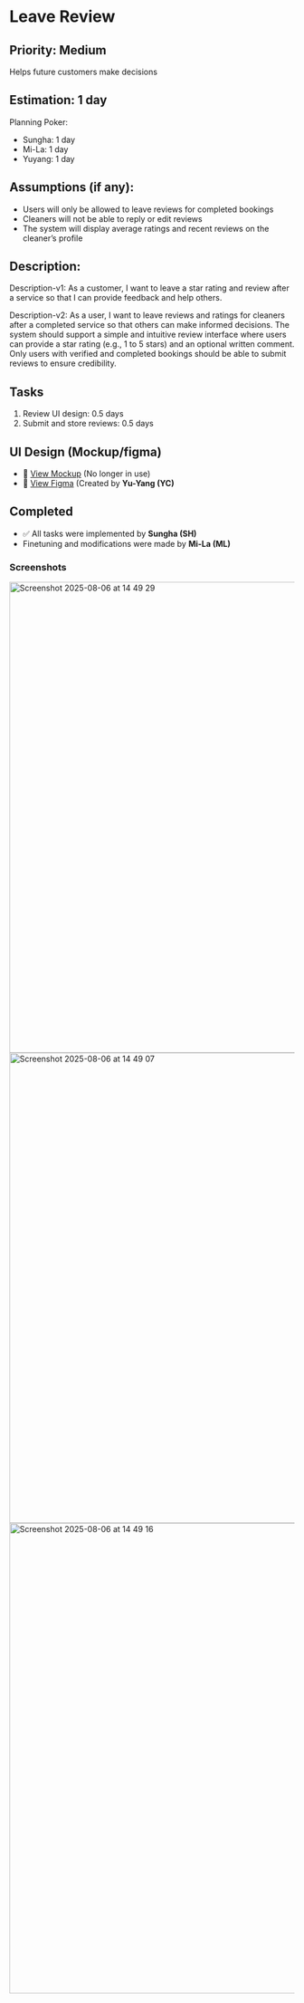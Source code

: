 # Leave Review

## Priority: Medium
Helps future customers make decisions

## Estimation: 1 day
Planning Poker: 
* Sungha: 1 day
* Mi-La: 1 day
* Yuyang: 1 day

## Assumptions (if any):
- Users will only be allowed to leave reviews for completed bookings
- Cleaners will not be able to reply or edit reviews
- The system will display average ratings and recent reviews on the cleaner’s profile

## Description: 
Description-v1: As a customer, I want to leave a star rating and review after a service so that I can provide feedback and help others.

Description-v2: As a user, I want to leave reviews and ratings for cleaners after a completed service so that others can make informed decisions. The system should support a simple and intuitive review interface where users can provide a star rating (e.g., 1 to 5 stars) and an optional written comment. Only users with verified and completed bookings should be able to submit reviews to ensure credibility. 

## Tasks

1. Review UI design: 0.5 days
2. Submit and store reviews: 0.5 days

## UI Design (Mockup/figma)    
- 🔗 [View Mockup](https://ninjamock.com/s/XRNN7Lx) (No longer in use)
- 🔗 [View Figma](https://www.figma.com/proto/n42s1wX1D6KatzTybRvOqm/UI-CP3407?node-id=0-1&t=u24iLbJqg7FjxBzF-1) (Created by **Yu-Yang (YC)**

## Completed  
- ✅ All tasks were implemented by **Sungha (SH)**
- Finetuning and modifications were made by **Mi-La (ML)**

### Screenshots

<img width="1470" height="832" alt="Screenshot 2025-08-06 at 14 49 29" src="https://github.com/user-attachments/assets/6df8096d-9530-4eba-933b-c9b4859eee3c" />
<img width="1470" height="831" alt="Screenshot 2025-08-06 at 14 49 07" src="https://github.com/user-attachments/assets/64f32909-0a90-429d-ad09-ee8cf0e04805" />
<img width="1470" height="831" alt="Screenshot 2025-08-06 at 14 49 16" src="https://github.com/user-attachments/assets/cb6c5913-be01-4335-93cc-b22a0f93a44d" />

